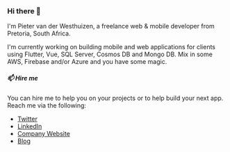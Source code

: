 ### Hi there 👋

I'm Pieter van der Westhuizen, a freelance web & mobile developer from Pretoria, South Africa.

I'm currently working on building mobile and web applications for clients using Flutter, Vue, SQL Server, Cosmos DB and Mongo DB. Mix in some AWS, Firebase and/or Azure and you have some magic.

##### 📫 Hire me 
You can hire me to help you on your projects or to help build your next app.
Reach me via the following:

 * [Twitter](https://twitter.com/pietervander)
 * [LinkedIn](https://www.linkedin.com/in/pietervanderwesthuizen)
 * [Company Website](https://coalition.software)
 * [Blog](https://mythicalmanmoth.com)
 




<!--
**Pietervdw/Pietervdw** is a ✨ _special_ ✨ repository because its `README.md` (this file) appears on your GitHub profile.


 ![Pieter's GitHub stats](https://github-readme-stats.vercel.app/api?username=pietervdw&count_private=true)
 
 ![Top Langs](https://github-readme-stats.vercel.app/api/top-langs/?username=pietervdw&langs_count=4)

Here are some ideas to get you started:

- 🔭 I’m currently working on ...
- 🌱 I’m currently learning ...
- 👯 I’m looking to collaborate on ...
- 🤔 I’m looking for help with ...
- 💬 Ask me about ...
- 📫 How to reach me: ...
- 😄 Pronouns: ...
- ⚡ Fun fact: ...
-->

